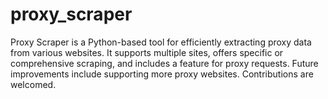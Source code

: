 # proxy_scraper
Proxy Scraper is a Python-based tool for efficiently extracting proxy data from various websites. It supports multiple sites, offers specific or comprehensive scraping, and includes a feature for proxy requests. Future improvements include supporting more proxy websites. Contributions are welcomed.
